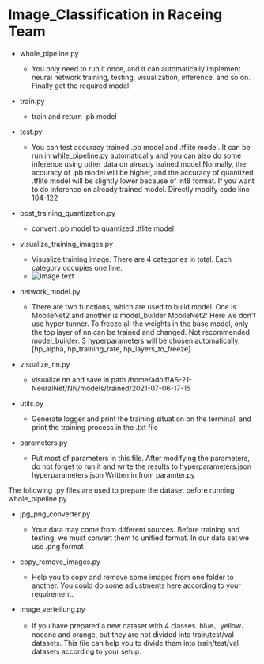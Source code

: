 # Image_Classification in Raceing Team
* whole_pipeline.py
     * You only need to run it once, and it can automatically implement neural network training, testing, visualization, inference, and so on. Finally get the required model

* train.py
     * train and return .pb model

* test.py
     * You can test accuracy trained .pb model and .tflite model. It can be run in while_pipeline.py automatically and you can also do some inference using other data on already trained model.Normally, the accuracy of .pb model will be higher, and the accuracy of quantized .tflite model will be slightly lower because of int8 format. If you want to do inference on already trained model. Directly modify code line 104-122 

* post_training_quantization.py
     * convert .pb model to quantized .tflite model.

* visualize_training_images.py
     * Visualize training image. There are 4 categories in total. Each category occupies one line.
     * ![Image text](https://github.com/shaoxiang777/Image_Classification/blob/master/performance/visualize_training_images.png)

* network_model.py
     * There are two functions, which are used to build model. One is MobileNet2 and another is model_builder
MobileNet2: Here we don't use hyper tunner. To freeze all the weights in the base model, only the top layer of nn can be trained and changed. Not recommended
model_builder: 3 hyperparameters will be chosen automatically. [hp_alpha, hp_training_rate, hp_layers_to_freeze]

* visualize_nn.py
     * visualize nn and save in path /home/adolf/AS-21-NeuralNet/NN/models/trained/2021-07-06-17-15

* utils.py
     * Generate logger and print the training situation on the terminal, and print the training process in the .txt file

* parameters.py
     * Put most of parameters in this file. After modifying the parameters, do not forget to run it and write the results to hyperparameters.json
hyperparameters.json Written in from paramter.py


The following .py files are used to prepare the dataset before running whole_pipeline.py

* jpg_png_converter.py
     * Your data may come from different sources. Before training and testing, we must convert them to unified format. In our data set we use .png format

* copy_remove_images.py
     * Help you to copy and remove some images from one folder to another. You could do some adjustments here according to your requirement.

* image_verteilung.py
     * If you have prepared a new dataset with 4 classes. blue、yellow、nocone and orange, but they are not divided into train/test/val datasets. This file can help you to divide them into train/test/val datasets according to your setup.
